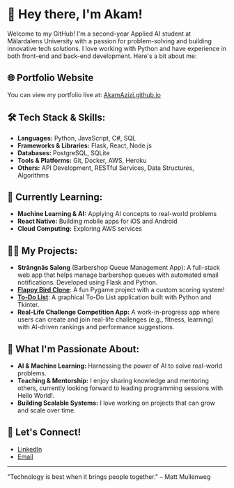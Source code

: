 # 👋 Hey there, I'm Akam!

Welcome to my GitHub! I'm a second-year Applied AI student at Mälardalens University with a passion for problem-solving and building innovative tech solutions. I love working with Python and have experience in both front-end and back-end development. Here's a bit about me:

## 🌐 Portfolio Website
You can view my portfolio live at: [AkamAzizi.github.io](https://AkamAzizi.github.io)

## 🛠️ Tech Stack & Skills:
- **Languages:** Python, JavaScript, C#, SQL
- **Frameworks & Libraries:** Flask, React, Node.js
- **Databases:** PostgreSQL, SQLite
- **Tools & Platforms:** Git, Docker, AWS, Heroku
- **Others:** API Development, RESTful Services, Data Structures, Algorithms

## 🌱 Currently Learning:
- **Machine Learning & AI:** Applying AI concepts to real-world problems
- **React Native:** Building mobile apps for iOS and Android
- **Cloud Computing:** Exploring AWS services

## 👨‍💻 My Projects:
- **Strängnäs Salong** (Barbershop Queue Management App): A full-stack web app that helps manage barbershop queues with automated email notifications. Developed using Flask and Python.
- **[Flappy Bird Clone](https://github.com/akamazizi/Flappy-bird-Clone)**: A fun Pygame project with a custom scoring system!
- **[To-Do List](https://github.com/akamazizi/to-do-list)**: A graphical To-Do List application built with Python and Tkinter.
- **Real-Life Challenge Competition App:** A work-in-progress app where users can create and join real-life challenges (e.g., fitness, learning) with AI-driven rankings and performance suggestions.

## 🚀 What I'm Passionate About:
- **AI & Machine Learning:** Harnessing the power of AI to solve real-world problems.
- **Teaching & Mentorship:** I enjoy sharing knowledge and mentoring others, currently looking forward to leading programming sessions with Hello World!.
- **Building Scalable Systems:** I love working on projects that can grow and scale over time.

## 🔗 Let's Connect!
- [LinkedIn](https://www.linkedin.com/in/akam-azizi-932897213/)
- [Email](mailto:akam.azizi33@gmail.com)

---

"Technology is best when it brings people together." – Matt Mullenweg


